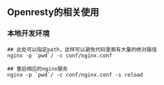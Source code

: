 ## Openresty的相关使用

### 本地开发环境

```shell script
## 此处可以指定path，这样可以避免代码里面有大量的绝对路径
nginx -p `pwd`/ -c conf/nginx.conf

## 重启相应的nginx服务
nginx -p `pwd`/ -c conf/nginx.conf -s reload
```

